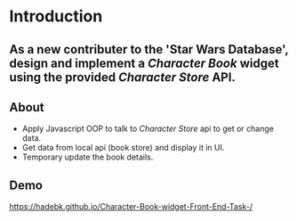 # Introduction

As a new contributer to the 'Star Wars Database', design and implement a *Character Book*
widget using the provided *Character Store* API.
-------------------------------------------------

## About
- Apply Javascript OOP to talk to *Character Store* api to get or change data.
- Get data from local api (book store) and display it in UI.
- Temporary update the book details.


## Demo
https://hadebk.github.io/Character-Book-widget-Front-End-Task-/
